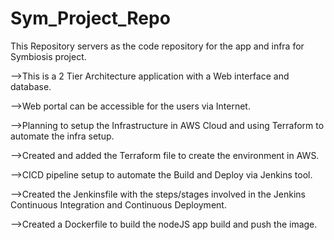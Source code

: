 # Sym_Project_Repo
This Repository servers as the code repository for the app and infra for Symbiosis project.

-->This is a 2 Tier Architecture application with a Web interface and database.

-->Web portal can be accessible for the users via Internet.

-->Planning to setup the Infrastructure in AWS Cloud and using Terraform to automate the infra setup.

-->Created and added the Terraform file to create the environment in AWS.

-->CICD pipeline setup to automate the Build and Deploy via Jenkins tool.

-->Created the Jenkinsfile with the steps/stages involved in the Jenkins Continuous Integration and Continuous Deployment.

-->Created a Dockerfile to build the nodeJS app build and push the image.

